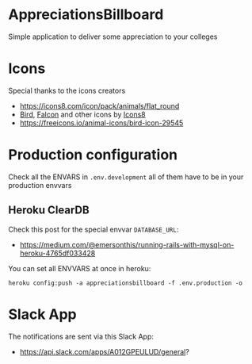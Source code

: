 # AppreciationsBillboard

Simple application to deliver some appreciation to your colleges

# Icons

Special thanks to the icons creators

- https://icons8.com/icon/pack/animals/flat_round
- <a target="_blank" href="https://icons8.com/icons/set/bird--v1">Bird</a>, <a target="_blank" href="https://icons8.com/icons/set/falcon">Falcon</a> and other icons by <a target="_blank" href="https://icons8.com">Icons8</a>
- https://freeicons.io/animal-icons/bird-icon-29545

# Production configuration

Check all the ENVARS in `.env.development` all of them have to be in your production envvars

## Heroku ClearDB

Check this post for the special envvar `DATABASE_URL`:

- https://medium.com/@emersonthis/running-rails-with-mysql-on-heroku-4765df033428

You can set all ENVVARS at once in heroku:

    heroku config:push -a appreciationsbillboard -f .env.production -o


# Slack App

The notifications are sent via this Slack App:

- https://api.slack.com/apps/A012GPEULUD/general?
